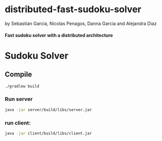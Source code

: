 # distributed-fast-sudoku-solver

by Sebastian Garcia, Nicolas Penagos, Danna Garcia and Alejandra Diaz

#### Fast sudoku solver with a distributed architecture

# Sudoku Solver


## Compile

```sh
./gradlew build
```

### Run server

```sh
java -jar server/build/libs/server.jar
```

### run client:

```sh
java -jar client/build/libs/client.jar
```
